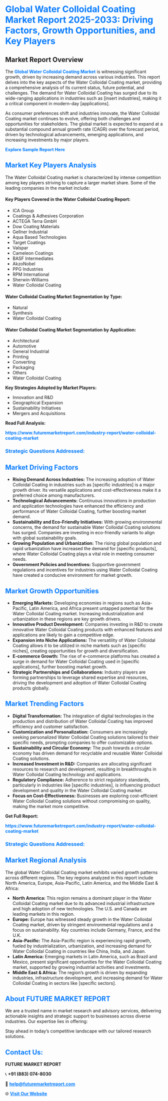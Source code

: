 <h1 style="color: #007BFF;">Global Water Colloidal Coating Market Report 2025-2033: Driving Factors, Growth Opportunities, and Key Players</h1>

<section id="overview">
<h2>Market Report Overview</h2>
<p>The <a href="https://www.futuremarketreport.com/industry-report/water-colloidal-coating-market" style="color: #007BFF; text-decoration: none;"><strong>Global Water Colloidal Coating Market</strong></a> is witnessing significant growth, driven by increasing demand across various industries. This report delves into the key aspects of the Water Colloidal Coating market, providing a comprehensive analysis of its current status, future potential, and challenges. The demand for Water Colloidal Coating has surged due to its wide-ranging applications in industries such as [insert industries], making it a critical component in modern-day [applications].</p>
<p>As consumer preferences shift and industries innovate, the Water Colloidal Coating market continues to evolve, offering both challenges and opportunities for stakeholders. The global market is expected to expand at a substantial compound annual growth rate (CAGR) over the forecast period, driven by technological advancements, emerging applications, and increasing investments by major players.</p>
</section>

<section id="overview">
<p><a href="https://www.futuremarketreport.com/request-sample/reportId=97221" style="color: #007BFF; text-decoration: none;"><strong>Explore Sample Report Here</strong></a></p>
</section>

<section id="key-players">
<h2 style="color: #007BFF;">Market Key Players Analysis</h2>
<p>The Water Colloidal Coating market is characterized by intense competition among key players striving to capture a larger market share. Some of the leading companies in the market include:</p>
<h4>Key Players Covered in the Water Colloidal Coating Report:</h4>
<ul><li>ICA Group</li><li>Coatings &amp; Adhesives Corporation</li><li>ACTEGA Terra GmbH</li><li>Dow Coating Materials</li><li>Gellner Industrial</li><li>Aqua Based Technologies</li><li>Target Coatings</li><li>Valspar</li><li>Cameleon Coatings</li><li>BASF Intermediates</li><li>AkzoNobel</li><li>PPG Industries</li><li>RPM International</li><li>Sherwin-Williams</li><li>Water Colloidal Coating</li></ul>
<h4>Water Colloidal Coating Market Segmentation by Type:</h4>
<ul><li>Natural</li><li>Synthesis</li><li>Water Colloidal Coating</li></ul>

<h4>Water Colloidal Coating Market Segmentation by Application:</h4>
<ul><li>Architectural</li><li>Automotive</li><li>General Industrial</li><li>Printing</li><li>Converting</li><li>Packaging</li><li>Others</li><li>Water Colloidal Coating</li></ul>
<p><strong>Key Strategies Adopted by Market Players:</strong></p>
<ul>
<li>Innovation and R&D</li>
<li>Geographical Expansion</li>
<li>Sustainability Initiatives</li>
<li>Mergers and Acquisitions</li>
</ul>
</section>

<section>
<p><strong>Read Full Analysis: </strong></p><a href="https://www.futuremarketreport.com/industry-report/water-colloidal-coating-market" style="color: #007BFF; text-decoration: none;"><strong>https://www.futuremarketreport.com/industry-report/water-colloidal-coating-market</strong></a>
<h3 style="color: #007BFF;">Strategic Questions Addressed:</h3>
</section>

<section id="driving-factors">
<h2 style="color: #007BFF;">Market Driving Factors</h2>
<ul>
<li><strong>Rising Demand Across Industries:</strong> The increasing adoption of Water Colloidal Coating in industries such as [specific industries] is a major growth driver. Its versatile applications and cost-effectiveness make it a preferred choice among manufacturers.</li>
<li><strong>Technological Advancements:</strong> Continuous innovations in production and application technologies have enhanced the efficiency and performance of Water Colloidal Coating, further boosting market demand.</li>
<li><strong>Sustainability and Eco-Friendly Initiatives:</strong> With growing environmental concerns, the demand for sustainable Water Colloidal Coating solutions has surged. Companies are investing in eco-friendly variants to align with global sustainability goals.</li>
<li><strong>Growing Population and Urbanization:</strong> The rising global population and rapid urbanization have increased the demand for [specific products], where Water Colloidal Coating plays a vital role in meeting consumer needs.</li>
<li><strong>Government Policies and Incentives:</strong> Supportive government regulations and incentives for industries using Water Colloidal Coating have created a conducive environment for market growth.</li>
</ul>
</section>

<section id="growth-opportunities">
<h2 style="color: #007BFF;">Market Growth Opportunities</h2>
<ul>
<li><strong>Emerging Markets:</strong> Developing economies in regions such as Asia-Pacific, Latin America, and Africa present untapped potential for the Water Colloidal Coating market. Increasing industrialization and urbanization in these regions are key growth drivers.</li>
<li><strong>Innovative Product Development:</strong> Companies investing in R&D to create innovative Water Colloidal Coating products with enhanced features and applications are likely to gain a competitive edge.</li>
<li><strong>Expansion into Niche Applications:</strong> The versatility of Water Colloidal Coating allows it to be utilized in niche markets such as [specific niches], creating opportunities for growth and diversification.</li>
<li><strong>E-commerce Growth:</strong> The rise of e-commerce platforms has created a surge in demand for Water Colloidal Coating used in [specific applications], further boosting market growth.</li>
<li><strong>Strategic Partnerships and Collaborations:</strong> Industry players are forming partnerships to leverage shared expertise and resources, driving the development and adoption of Water Colloidal Coating products globally.</li>
</ul>
</section>

<section id="trending-factors">
<h2 style="color: #007BFF;">Market Trending Factors</h2>
<ul>
<li><strong>Digital Transformation:</strong> The integration of digital technologies in the production and distribution of Water Colloidal Coating has improved efficiency and customer satisfaction.</li>
<li><strong>Customization and Personalization:</strong> Consumers are increasingly seeking personalized Water Colloidal Coating solutions tailored to their specific needs, prompting companies to offer customizable options.</li>
<li><strong>Sustainability and Circular Economy:</strong> The push towards a circular economy has driven demand for recyclable and reusable Water Colloidal Coating solutions.</li>
<li><strong>Increased Investment in R&D:</strong> Companies are allocating significant resources to research and development, resulting in breakthroughs in Water Colloidal Coating technology and applications.</li>
<li><strong>Regulatory Compliance:</strong> Adherence to strict regulatory standards, particularly in industries like [specific industries], is influencing product development and quality in the Water Colloidal Coating market.</li>
<li><strong>Focus on Cost-Effectiveness:</strong> Businesses are exploring cost-efficient Water Colloidal Coating solutions without compromising on quality, making the market more competitive.</li>
</ul>
</section>

<section>
<p><strong>Get Full Report: </strong></p><a href="https://www.futuremarketreport.com/industry-report/water-colloidal-coating-market" style="color: #007BFF; text-decoration: none;"><strong>https://www.futuremarketreport.com/industry-report/water-colloidal-coating-market</strong></a>
<h3 style="color: #007BFF;">Strategic Questions Addressed:</h3>
</section>


<section id="regional-analysis">
<h2 style="color: #007BFF;">Market Regional Analysis</h2>
<p>The global Water Colloidal Coating market exhibits varied growth patterns across different regions. The key regions analyzed in this report include North America, Europe, Asia-Pacific, Latin America, and the Middle East & Africa:</p>
<ul>
<li><strong>North America:</strong> This region remains a dominant player in the Water Colloidal Coating market due to its advanced industrial infrastructure and high adoption of new technologies. The U.S. and Canada are leading markets in this region.</li>
<li><strong>Europe:</strong> Europe has witnessed steady growth in the Water Colloidal Coating market, driven by stringent environmental regulations and a focus on sustainability. Key countries include Germany, France, and the U.K.</li>
<li><strong>Asia-Pacific:</strong> The Asia-Pacific region is experiencing rapid growth, fueled by industrialization, urbanization, and increasing demand for Water Colloidal Coating in countries like China, India, and Japan.</li>
<li><strong>Latin America:</strong> Emerging markets in Latin America, such as Brazil and Mexico, present significant opportunities for the Water Colloidal Coating market, supported by growing industrial activities and investments.</li>
<li><strong>Middle East & Africa:</strong> The region’s growth is driven by expanding industries, infrastructure development, and increasing demand for Water Colloidal Coating in sectors like [specific sectors].</li>
</ul>
</section>

<footer>
<h2 style="color: #007BFF;">About FUTURE MARKET REPORT</h2>
<p>We are a trusted name in market research and advisory services, delivering actionable insights and strategic support to businesses across diverse industries. Our expertise lies in offering:</p>

<p>Stay ahead in today’s competitive landscape with our tailored research solutions.</p>

<h2 style="color: #007BFF;">Contact Us:</h2>
<p><strong>FUTURE MARKET REPORT</strong></p>
<p>📞 <strong>+91 (883) 074-8030</strong></p>
<p>📧 <strong><a href="mailto:help@futuremarketreport.com" style="color: #007BFF;">help@futuremarketreport.com</a></strong></p>
<p>🌐 <strong><a href="https://www.futuremarketreport.com/" style="color: #007BFF;">Visit Our Website</a></strong></p>
</footer>